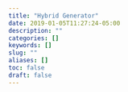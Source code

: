 ```yaml
---
title: "Hybrid Generator"
date: 2019-01-05T11:27:24-05:00
description: ""
categories: []
keywords: []
slug: ""
aliases: []
toc: false
draft: false
---
```




